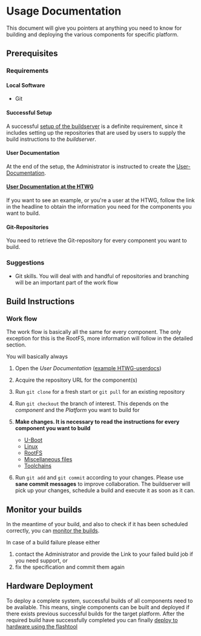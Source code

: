 # Usage Documentation
This document will give you pointers at anything you need to know for building
and deploying the various components for specific platform.

## Prerequisites
### Requirements

#### Local Software
* Git

#### Successful Setup
A successful [setup of the buildserver](../setup/setup.md) is a definite
requirement, since it includes setting up the repositories that are used by
users to supply the build instructions to the *buildserver*.

#### User Documentation
At the end of the setup, the Administrator is instructed to create the
[User-Documentation](../setup/user-documentation.md#Repositories).

#### [User Documentation at the HTWG](../setup/examples/user-documentation-HTWG.md)
If you want to see an example, or you're a user at the HTWG, follow the link in
the headline to obtain the information you need for the components you want to build.

#### Git-Repositories
You need to retrieve the Git-repository for every component you want to build.


### Suggestions
* Git skills. You will deal with and handful of repositories and branching will
  be an important part of the work flow


## Build Instructions
### Work flow
The work flow is basically all the same for every component. The only exception for
this is the RootFS, more information will follow in the detailed section.

You will basically always

1. Open the *User Documentation*  ([example HTWG-userdocs](../setup/examples/user-documentation-HTWG.md))

1. Acquire the repository URL for the component(s)

1. Run `git clone` for a fresh start or `git pull` for an existing repository

1. Run `git checkout` the branch of interest. This depends on the *component* and
   the *Platform* you want to build for

1. **Make changes. It is necessary to read the instructions for every
   component you want to build**
    * [U-Boot](../usage/uboot.md)
    * [Linux](../usage/linux.md)
    * [RootFS](../usage/rootfs.md)
    * [Miscellaneous files](../usage/misc.md)
    * [Toolchains](../usage/toolchains.md)

1. Run `git add` and `git commit` according to your changes. Please use **sane commit messages**
   to improve collaboration. The buildserver will pick up your changes, schedule
   a build and execute it as soon as it can.

## Monitor your builds
In the meantime of your build, and also to check if it has been scheduled
correctly, you can [monitor the builds](../usage/common/build-monitoring.md).

In case of a build failure please either
1. contact the Administrator and provide the Link to your failed build job if
you need support, or
1. fix the specification and commit them again


## Hardware Deployment
To deploy a complete system, successful builds of all components need to be
available.  This means, single components can be built and deployed if there
exists previous successful builds for the target platform. After the required
build have successfully completed you can finally [deploy to hardware using the
flashtool](../usage/flashtool.md)

